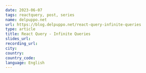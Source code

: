 ```yaml
---
date: 2023-06-07
tags: reactquery, post, series
name: delpuppo.net
url: https://blog.delpuppo.net/react-query-infinite-queries
type: article
title: React Query - Infinite Queries
slides_url:
recording_url:
city:
country:
country_code:
language: English
---
```

